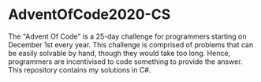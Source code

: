 # AdventOfCode2020-CS

The "Advent Of Code" is a 25-day challenge for programmers starting on December 1st every year. This challenge is comprised of problems that can be easily solvable by hand, though they would take too long. Hence, programmers are incentivised to code something to provide the answer. This repository contains my solutions in C#.
